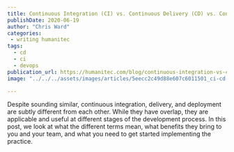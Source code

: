 ```yaml
---
title: Continuous Integration (CI) vs. Continuous Delivery (CD) vs. Continuous Deployment (CD)
publishDate: 2020-06-19
author: "Chris Ward"
categories:
 - writing humanitec
tags:
  - cd
  - ci
  - devops
publication_url: https://humanitec.com/blog/continuous-integration-vs-continuous-delivery-vs-continuous-deployment
image: "../../../assets/images/articles/5eecc2c49d88e607c6011501_ci-cd-cd-humanitec.png"

---
```

Despite sounding similar, continuous integration, delivery, and deployment are subtly different from each other. While they have overlap, they are applicable and useful at different stages of the development process. In this post, we look at what the different terms mean, what benefits they bring to you and your team, and what you need to get started implementing the practice.